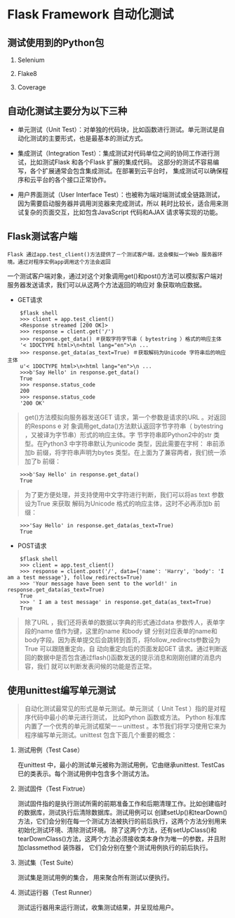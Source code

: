 # Flask Framework 自动化测试

## 测试使用到的Python包

1. Selenium

2. Flake8

3. Coverage

## 自动化测试主要分为以下三种

- 单元测试（Unit Test）：对单独的代码块，比如函数进行测试。单元测试是自动化测试的主要形式，也是最基本的测试方式。

- 集成测试（Integration Test）：集成测试对代码单位之间的协同工作进行测试，比如测试Flask 和各个Flask 扩展的集成代码。
这部分的测试不容易编写，各个扩展通常会包含集成测试。在部署到云平台时， 集成测试可以确保程序和云平台的各个接口正常协作。

- 用户界面测试（User Interface Test）：也被称为端对端测试或全链路测试，因为需要启动服务器并调用浏览器来完成测试，所以
耗时比较长，适合用来测试复杂的页面交互，比如包含JavaScript 代码和AJAX 请求等实现的功能。

## Flask测试客户端

	Flask 通过app.test_client()方法提供了－个测试客户端，这会模拟一个Web 服务器环境。通过对程序实例app调用这个方法会返回
一个测试客户端对象，通过对这个对象调用get()和post()方法可以模拟客户端对服务器发送请求，我们可以从这两个方法返回的响应对
象获取响应数据。

- GET请求

```
	$flask shell 
	>>> client = app.test_client()
	<Response streamed [200 OK]>
	>>> response = client.get('/')
	>>> response.get_data()	＃获取字符字节串（ bytestring ）格式的响应主体
	'< 1DOCTYPE html>\n<html lang="en">\n ...
	>>> response.get_data(as_text=True)	＃获取解码为Unicode 字符串后的响应主体
	u'< 1DOCTYPE html>\n<html lang="en">\n ...
	>>>b'Say Hello' in response.get_data()
	True
	>>> response.status_code
	200
	>>> response.status_code
	'200 OK'
```

> get()方法模拟向服务器发送GET 请求，第一个参数是请求的URL 。对返回的Respons e 对
象调用get_data()方法默认返回字节字符串（ bytestring ，又被译为字节串）形式的响应主体。字
节字符串即Python2中的str 类型。在Python3 中字符串默认为unicode 类型，因此需要在字柯：
串前添加b 前缀，将字符串声明为bytes 类型。在上面为了兼容两者，我们统一添加了b 前缀：

```
	>>>b'Say Hello' in response.get_data()
	True
```

> 为了更方便处理，并支持使用中文字符进行判断，我们可以将as text 参数设为True 来获取
解码为Unicode 格式的响应主体，这时不必再添加b 前缀：

```
	>>>'Say Hello' in response.get_data(as_text=True)
	True
```

- POST请求

```
	$flask shell 
	>>> client = app.test_client()
	>>> response = client.post('/', data={'name': 'Harry', 'body': 'I am a test message'}, follow_redirects=True)
	>>> 'Your message have been sent to the world!' in response.get_data(as_text=True)
	True
	>>> ' I am a test message' in response.get_data(as_text=True)
	True
```

> 除了URL ，我们还将表单的数据以字典的形式通过data 参数传人，表单字段的name 值作为键，这里的name 和body 键
分别对应表单的name和body字段。因为表单提交后会跳转到首页，将follow_redirects参数设为True 可以跟随重定向，自
动向重定向后的页面发起GET 请求。通过判断返回的数据中是否包含通过flash()函数发送的提示消息和刚刚创建的消息内容，我们
就可以判断发表问候的功能是否正常。

## 使用unittest编写单元测试

> 自动化测试最常见的形式是单元测试。单元测试（ Unit Test ）指的是对程序代码中最小的单元进行测试， 比如Python 函数或方法。
Python 标准库内置了一个优秀的单元测试框架一－unittest 。本节我们将学习使用它来为程序编写单元测试。unittest 包含下面几个重要的概念：

1. 测试用例（Test Case）

	在unittest 中，最小的测试单元被称为测试用例，它由继承unittest. TestCas巳的类表示。每个测试用例中包含多个测试方法。
	
2. 测试固件（Test Fixtrue）

	测试固件指的是执行测试所需的前期准备工作和后期清理工作。比如创建临时的数据库，测试执行后清除数据库。测试用例可以
创建setUp()和tearDown()方法，它们会分别在每一个测试方法被执行的前后执行，这两个方法分别用来初始化测试环境、清除测试环境。
除了这两个方法，还有setUpClass()和tearDownClass()方法，这两个方法必须接收类本身作为唯一的参数，并且附加classmethod 装饰器，
它们会分别在整个测试用例执行的前后执行。

3. 测试集（Test Suite）

	测试集是测试用例的集合， 用来聚合所有测试以便执行。
	
4. 测试运行器（Test Runner）

	测试运行器用来运行测试，收集测试结果，并呈现给用户。
	

	
